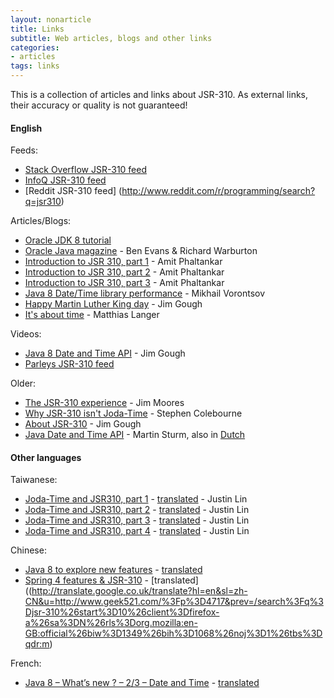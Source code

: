 ```yaml
---
layout: nonarticle
title: Links
subtitle: Web articles, blogs and other links
categories:
- articles
tags: links
---
```


This is a collection of articles and links about JSR-310.
As external links, their accuracy or quality is not guaranteed!

#### English

Feeds:
* [Stack Overflow JSR-310 feed](http://stackoverflow.com/questions/tagged/jsr310)
* [InfoQ JSR-310 feed](http://www.infoq.com/jsr-310)
* [Reddit JSR-310 feed] (http://www.reddit.com/r/programming/search?q=jsr310)

Articles/Blogs:
* [Oracle JDK 8 tutorial](http://docs.oracle.com/javase/tutorial/datetime/)
* [Oracle Java magazine](http://www.oraclejavamagazine-digital.com/javamagazine/jan_feb_2014?pg=57#pg57) - Ben Evans & Richard Warburton
* [Introduction to JSR 310, part 1](http://java.amitph.com/2013/03/introduction-to-new-java-date-and-time.html) - Amit Phaltankar
* [Introduction to JSR 310, part 2](http://java.amitph.com/2013/04/introduction-to-jsr-310-part-2-overview.html) - Amit Phaltankar
* [Introduction to JSR 310, part 3](http://java.amitph.com/2014/01/introduction-to-jsr-310-part-3-overview_25.html) - Amit Phaltankar
* [Java 8 Date/Time library performance](http://java-performance.info/jsr-310-java-8-datetime-library-performance-well-joda-time-2-3-j-u-calendar/) - Mikhail Vorontsov
* [Happy Martin Luther King day](http://javajimlondon.blogspot.co.uk/2014/01/java-8-date-time-happy-martin-luther.html) - Jim Gough
* [It's about time](https://blog.codecentric.de/en/2014/01/time/) - Matthias Langer

Videos:
* [Java 8 Date and Time API](http://www.youtube.com/watch?v=OIg9lNpMJew&feature=youtube_gdata) - Jim Gough
* [Parleys JSR-310 feed](http://www.parleys.com/search/JSR-310)

Older:
* [The JSR-310 experience](http://developers.opengamma.com/blog/2011/03/14/jsr-310-experience) - Jim Moores
* [Why JSR-310 isn't Joda-Time](http://blog.joda.org/2009/11/why-jsr-310-isn-joda-time_4941.html) - Stephen Colebourne
* [About JSR-310](http://londonjavacommunity.wordpress.com/2011/08/17/about-jsr-310-a-new-java-datetime-api/) - Jim Gough
* [Java Date and Time API](http://www.wolkje.net/2010/01/06/java-date-and-time-api-and-jsr-310/) - Martin Sturm, also in [Dutch](http://blog.finalist.nl/2010/01/06/datum-en-tijd-in-java/)

#### Other languages

Taiwanese:
* [Joda-Time and JSR310, part 1](http://www.codedata.com.tw/java/jodatime-jsr310-1-date-calendar/) - [translated](http://translate.google.com/translate?hl=en&sl=auto&tl=en&u=http%3A%2F%2Fwww.codedata.com.tw%2Fjava%2Fjodatime-jsr310-4-jdk8-datetime-api%2F) - Justin Lin
* [Joda-Time and JSR310, part 2](http://www.codedata.com.tw/java/jodatime-jsr310-2-time-abc/) - [translated](http://translate.google.com/translate?hl=en&sl=auto&tl=en&u=http%3A%2F%2Fwww.codedata.com.tw%2Fjava%2Fjodatime-jsr310-4-jdk8-datetime-api%2F) - Justin Lin
* [Joda-Time and JSR310, part 3](http://www.codedata.com.tw/java/jodatime-jsr310-3-using-jodatime/) - [translated](http://translate.google.com/translate?hl=en&sl=auto&tl=en&u=http%3A%2F%2Fwww.codedata.com.tw%2Fjava%2Fjodatime-jsr310-4-jdk8-datetime-api%2F) - Justin Lin
* [Joda-Time and JSR310, part 4](http://www.codedata.com.tw/java/jodatime-jsr310-4-jdk8-datetime-api/) - [translated](http://translate.google.com/translate?hl=en&sl=auto&tl=en&u=http%3A%2F%2Fwww.codedata.com.tw%2Fjava%2Fjodatime-jsr310-4-jdk8-datetime-api%2F) - Justin Lin

Chinese:
* [Java 8 to explore new features](http://my.oschina.net/benhaile/blog/193956) - [translated](http://translate.googleusercontent.com/translate_c?depth=1&hl=en&ie=UTF8&prev=_t&rurl=translate.google.com&sl=auto&tl=en&u=http://my.oschina.net/benhaile/blog/193956&usg=ALkJrhhLPsYX3WOO2Gw3aV5uSdUDOXTiVw)
* [Spring 4 features & JSR-310](http://www.geek521.com/?p=4717) - [translated]((http://translate.google.co.uk/translate?hl=en&sl=zh-CN&u=http://www.geek521.com/%3Fp%3D4717&prev=/search%3Fq%3Djsr-310%26start%3D10%26client%3Dfirefox-a%26sa%3DN%26rls%3Dorg.mozilla:en-GB:official%26biw%3D1349%26bih%3D1068%26noj%3D1%26tbs%3Dqdr:m)

French:
* [Java 8 – What’s new ? – 2/3 – Date and Time](http://blog.soat.fr/2013/06/java-8-whats-new-23-date-and-time/) - [translated](http://translate.google.com/translate?sl=auto&tl=en&js=n&prev=_t&hl=en&ie=UTF-8&u=http%3A%2F%2Fblog.soat.fr%2F2013%2F06%2Fjava-8-whats-new-23-date-and-time%2F&act=url)
